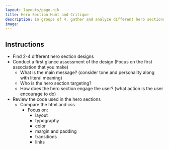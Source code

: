 ```yaml
---
layout: layouts/page.njk
title: Hero Section Hunt and Critique
description: In groups of 4, gather and analyze different hero sections
image:
---
```


## Instructions

- Find 2-4 different hero section designs
- Conduct a first glance assessment of the design (Focus on the first association that you make)
  - What is the main message? (consider tone and personality along with literal meaning)
  - Who is the hero section targeting?
  - How does the hero section engage the user? (what action is the user encourage to do)
- Review the code used in the hero sections
  - Compare the html and css
    - Focus on:
      - layout
      - typography
      - color
      - margin and padding
      - transitions
      - links
